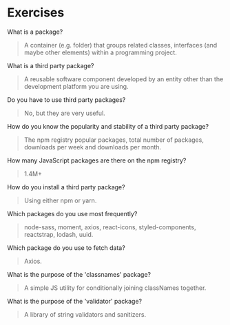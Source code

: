 # Exercises

What is a package?
> A container (e.g. folder) that groups related classes, interfaces (and maybe other elements) within a programming project.

What is a third party package?
> A reusable software component developed by an entity other than the development platform you are using.

Do you have to use third party packages?
> No, but they are very useful.

How do you know the popularity and stability of a third party package?
> The npm registry popular packages, total number of packages, downloads per week and downloads per month.

How many JavaScript packages are there on the npm registry?
> 1.4M+

How do you install a third party package?
> Using either npm or yarn.

Which packages do you use most frequently?
> node-sass, moment, axios, react-icons, styled-components, reactstrap, lodash, uuid.

Which package do you use to fetch data?
> Axios.

What is the purpose of the 'classnames' package?
> A simple JS utility for conditionally joining classNames together.

What is the purpose of the 'validator' package?
> A library of string validators and sanitizers.
